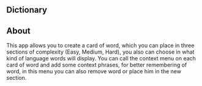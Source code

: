 ## Dictionary
## About
This app allows you to create a card of word, which you can place in three sections of complexity (Easy, Medium, Hard), you also can choose in what kind of language words will display. You can call the context menu on each card of word and add some context phrases, for better remembering of word, in this menu you can also remove word or place him in the new section.